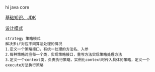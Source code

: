 hi java core
 
[基础知识、JDK](/src/main/java/basic)


[设计模式](/src/main/java/pattern)

```
strategy 策略模式
解决多if对应不同算法处理的情况
1.定义一个策略接口，有统一处理的方法名、入参
2.每种策略对应每一个类，实现策略接口，重写方法实现策略处理方法
3.定义一个context类，负责执行策略，实例化context时传入具体的策略，定义一个execute方法执行策略
```
